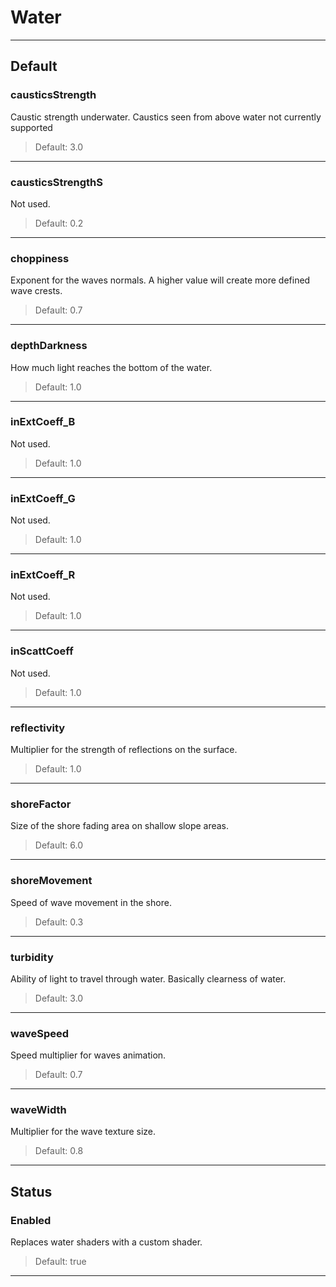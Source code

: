 # Water

---

## Default

### causticsStrength

 Caustic strength underwater. Caustics seen from above water not currently supported

>Default: 3.0

---

### causticsStrengthS

 Not used.

>Default: 0.2

---

### choppiness

 Exponent for the waves normals. A higher value will create more defined wave crests.

>Default: 0.7

---

### depthDarkness

 How much light reaches the bottom of the water.

>Default: 1.0

---

### inExtCoeff_B

 Not used.

>Default: 1.0

---

### inExtCoeff_G

 Not used.

>Default: 1.0

---

### inExtCoeff_R

 Not used.

>Default: 1.0

---

### inScattCoeff

 Not used.

>Default: 1.0

---

### reflectivity

 Multiplier for the strength of reflections on the surface.

>Default: 1.0

---

### shoreFactor

 Size of the shore fading area on shallow slope areas.

>Default: 6.0

---

### shoreMovement

 Speed of wave movement in the shore.

>Default: 0.3

---

### turbidity

 Ability of light to travel through water. Basically clearness of water.

>Default: 3.0

---

### waveSpeed

 Speed multiplier for waves animation.

>Default: 0.7

---

### waveWidth

 Multiplier for the wave texture size.

>Default: 0.8

---

## Status

### Enabled

 Replaces water shaders with a custom shader.

>Default: true

---
